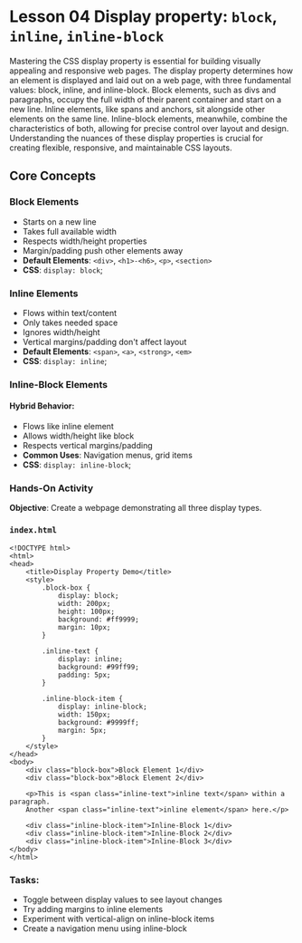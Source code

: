 # Lesson 04 Display property: ```block```, ```inline```, ```inline-block```
Mastering the CSS display property is essential for building visually appealing and responsive web pages. The display property determines how an element is displayed and laid out on a web page, with three fundamental values: block, inline, and inline-block. Block elements, such as divs and paragraphs, occupy the full width of their parent container and start on a new line. Inline elements, like spans and anchors, sit alongside other elements on the same line. Inline-block elements, meanwhile, combine the characteristics of both, allowing for precise control over layout and design. Understanding the nuances of these display properties is crucial for creating flexible, responsive, and maintainable CSS layouts.

## Core Concepts

### Block Elements
- Starts on a new line
- Takes full available width
- Respects width/height properties
- Margin/padding push other elements away
- **Default Elements**: ```<div>```, ```<h1>-<h6>```, ```<p>```, ```<section>```
- **CSS**: ```display: block```;

### Inline Elements
- Flows within text/content
- Only takes needed space
- Ignores width/height
- Vertical margins/padding don't affect layout
- **Default Elements**: ```<span>```, ```<a>```, ```<strong>```, ```<em>```
- **CSS**: ```display: inline```;

### Inline-Block Elements
#### Hybrid Behavior:
- Flows like inline element
- Allows width/height like block
- Respects vertical margins/padding
- **Common Uses**: Navigation menus, grid items
- **CSS**: ```display: inline-block```;

### Hands-On Activity
**Objective**: Create a webpage demonstrating all three display types.

### ```index.html```

```
<!DOCTYPE html>
<html>
<head>
    <title>Display Property Demo</title>
    <style>
        .block-box { 
            display: block;
            width: 200px;
            height: 100px;
            background: #ff9999;
            margin: 10px;
        }
        
        .inline-text {
            display: inline;
            background: #99ff99;
            padding: 5px;
        }
        
        .inline-block-item {
            display: inline-block;
            width: 150px;
            background: #9999ff;
            margin: 5px;
        }
    </style>
</head>
<body>
    <div class="block-box">Block Element 1</div>
    <div class="block-box">Block Element 2</div>
    
    <p>This is <span class="inline-text">inline text</span> within a paragraph. 
    Another <span class="inline-text">inline element</span> here.</p>
    
    <div class="inline-block-item">Inline-Block 1</div>
    <div class="inline-block-item">Inline-Block 2</div>
    <div class="inline-block-item">Inline-Block 3</div>
</body>
</html>
```

### Tasks:
- Toggle between display values to see layout changes
- Try adding margins to inline elements
- Experiment with vertical-align on inline-block items
- Create a navigation menu using inline-block


